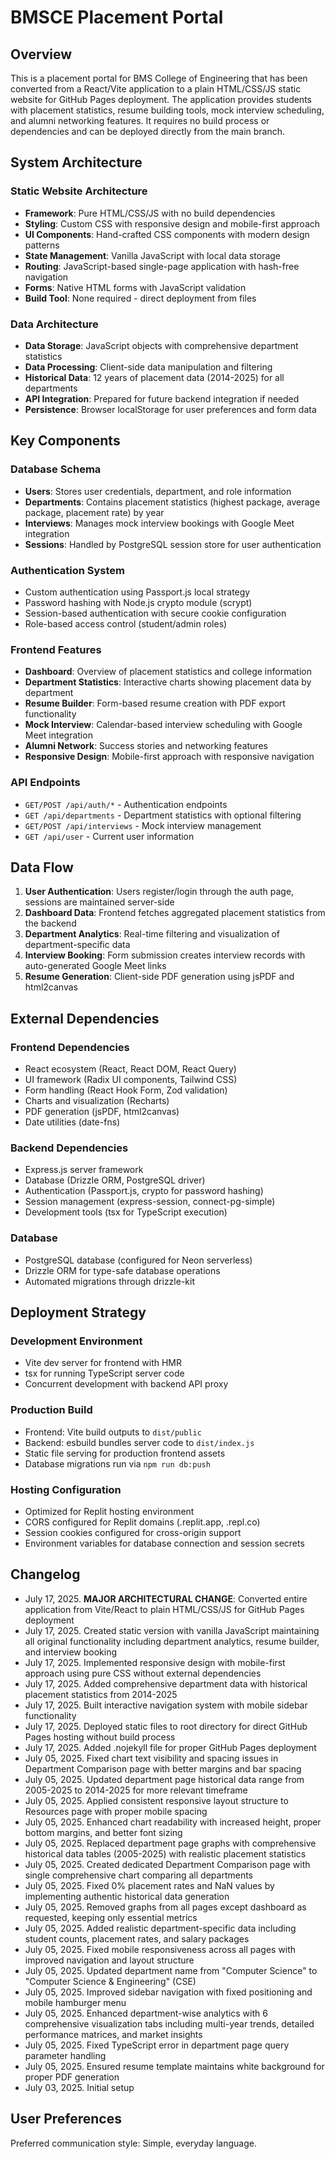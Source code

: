# BMSCE Placement Portal

## Overview

This is a placement portal for BMS College of Engineering that has been converted from a React/Vite application to a plain HTML/CSS/JS static website for GitHub Pages deployment. The application provides students with placement statistics, resume building tools, mock interview scheduling, and alumni networking features. It requires no build process or dependencies and can be deployed directly from the main branch.

## System Architecture

### Static Website Architecture
- **Framework**: Pure HTML/CSS/JS with no build dependencies
- **Styling**: Custom CSS with responsive design and mobile-first approach
- **UI Components**: Hand-crafted CSS components with modern design patterns
- **State Management**: Vanilla JavaScript with local data storage
- **Routing**: JavaScript-based single-page application with hash-free navigation
- **Forms**: Native HTML forms with JavaScript validation
- **Build Tool**: None required - direct deployment from files

### Data Architecture
- **Data Storage**: JavaScript objects with comprehensive department statistics
- **Data Processing**: Client-side data manipulation and filtering
- **Historical Data**: 12 years of placement data (2014-2025) for all departments
- **API Integration**: Prepared for future backend integration if needed
- **Persistence**: Browser localStorage for user preferences and form data

## Key Components

### Database Schema
- **Users**: Stores user credentials, department, and role information
- **Departments**: Contains placement statistics (highest package, average package, placement rate) by year
- **Interviews**: Manages mock interview bookings with Google Meet integration
- **Sessions**: Handled by PostgreSQL session store for user authentication

### Authentication System
- Custom authentication using Passport.js local strategy
- Password hashing with Node.js crypto module (scrypt)
- Session-based authentication with secure cookie configuration
- Role-based access control (student/admin roles)

### Frontend Features
- **Dashboard**: Overview of placement statistics and college information
- **Department Statistics**: Interactive charts showing placement data by department
- **Resume Builder**: Form-based resume creation with PDF export functionality
- **Mock Interview**: Calendar-based interview scheduling with Google Meet integration
- **Alumni Network**: Success stories and networking features
- **Responsive Design**: Mobile-first approach with responsive navigation

### API Endpoints
- `GET/POST /api/auth/*` - Authentication endpoints
- `GET /api/departments` - Department statistics with optional filtering
- `GET/POST /api/interviews` - Mock interview management
- `GET /api/user` - Current user information

## Data Flow

1. **User Authentication**: Users register/login through the auth page, sessions are maintained server-side
2. **Dashboard Data**: Frontend fetches aggregated placement statistics from the backend
3. **Department Analytics**: Real-time filtering and visualization of department-specific data
4. **Interview Booking**: Form submission creates interview records with auto-generated Google Meet links
5. **Resume Generation**: Client-side PDF generation using jsPDF and html2canvas

## External Dependencies

### Frontend Dependencies
- React ecosystem (React, React DOM, React Query)
- UI framework (Radix UI components, Tailwind CSS)
- Form handling (React Hook Form, Zod validation)
- Charts and visualization (Recharts)
- PDF generation (jsPDF, html2canvas)
- Date utilities (date-fns)

### Backend Dependencies
- Express.js server framework
- Database (Drizzle ORM, PostgreSQL driver)
- Authentication (Passport.js, crypto for password hashing)
- Session management (express-session, connect-pg-simple)
- Development tools (tsx for TypeScript execution)

### Database
- PostgreSQL database (configured for Neon serverless)
- Drizzle ORM for type-safe database operations
- Automated migrations through drizzle-kit

## Deployment Strategy

### Development Environment
- Vite dev server for frontend with HMR
- tsx for running TypeScript server code
- Concurrent development with backend API proxy

### Production Build
- Frontend: Vite build outputs to `dist/public`
- Backend: esbuild bundles server code to `dist/index.js`
- Static file serving for production frontend assets
- Database migrations run via `npm run db:push`

### Hosting Configuration
- Optimized for Replit hosting environment
- CORS configured for Replit domains (.replit.app, .repl.co)
- Session cookies configured for cross-origin support
- Environment variables for database connection and session secrets

## Changelog

- July 17, 2025. **MAJOR ARCHITECTURAL CHANGE**: Converted entire application from Vite/React to plain HTML/CSS/JS for GitHub Pages deployment
- July 17, 2025. Created static version with vanilla JavaScript maintaining all original functionality including department analytics, resume builder, and interview booking
- July 17, 2025. Implemented responsive design with mobile-first approach using pure CSS without external dependencies
- July 17, 2025. Added comprehensive department data with historical placement statistics from 2014-2025
- July 17, 2025. Built interactive navigation system with mobile sidebar functionality
- July 17, 2025. Deployed static files to root directory for direct GitHub Pages hosting without build process
- July 17, 2025. Added .nojekyll file for proper GitHub Pages deployment
- July 05, 2025. Fixed chart text visibility and spacing issues in Department Comparison page with better margins and bar spacing
- July 05, 2025. Updated department page historical data range from 2005-2025 to 2014-2025 for more relevant timeframe
- July 05, 2025. Applied consistent responsive layout structure to Resources page with proper mobile spacing
- July 05, 2025. Enhanced chart readability with increased height, proper bottom margins, and better font sizing
- July 05, 2025. Replaced department page graphs with comprehensive historical data tables (2005-2025) with realistic placement statistics
- July 05, 2025. Created dedicated Department Comparison page with single comprehensive chart comparing all departments
- July 05, 2025. Fixed 0% placement rates and NaN values by implementing authentic historical data generation
- July 05, 2025. Removed graphs from all pages except dashboard as requested, keeping only essential metrics
- July 05, 2025. Added realistic department-specific data including student counts, placement rates, and salary packages
- July 05, 2025. Fixed mobile responsiveness across all pages with improved navigation and layout structure
- July 05, 2025. Updated department name from "Computer Science" to "Computer Science & Engineering" (CSE) 
- July 05, 2025. Improved sidebar navigation with fixed positioning and mobile hamburger menu
- July 05, 2025. Enhanced department-wise analytics with 6 comprehensive visualization tabs including multi-year trends, detailed performance matrices, and market insights
- July 05, 2025. Fixed TypeScript error in department page query parameter handling
- July 05, 2025. Ensured resume template maintains white background for proper PDF generation
- July 03, 2025. Initial setup

## User Preferences

Preferred communication style: Simple, everyday language.